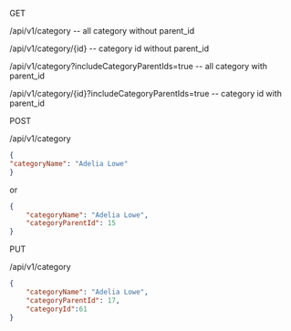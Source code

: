 GET

/api/v1/category  -- all category without parent_id

/api/v1/category/{id}  --  category id without parent_id


/api/v1/category?includeCategoryParentIds=true   -- all category with parent_id

/api/v1/category/{id}?includeCategoryParentIds=true   -- category id with parent_id

POST

/api/v1/category

```json
{
"categoryName": "Adelia Lowe"
}
```
or

```json
{
    "categoryName": "Adelia Lowe",
    "categoryParentId": 15
}
```


PUT

/api/v1/category

```json
{
    "categoryName": "Adelia Lowe",
    "categoryParentId": 17,
    "categoryId":61
}
```
